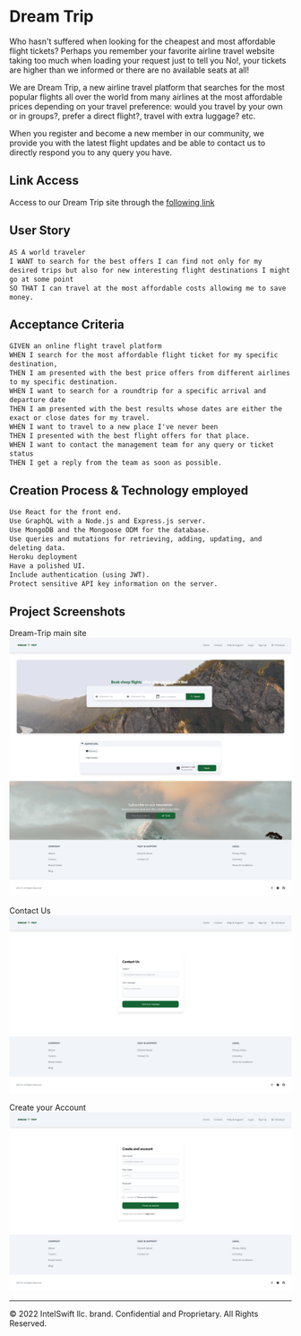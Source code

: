 # Dream Trip

Who hasn't suffered when looking for the cheapest and most affordable flight tickets? Perhaps you remember your favorite airline travel website taking too much when loading your request just to tell you No!, your tickets are higher than we informed or there are no available seats at all! 

We are Dream Trip, a new airline travel platform that searches for the most popular flights all over the world from many airlines at the most affordable prices depending on your travel preference: would you travel by your own or in groups?, prefer a direct flight?, travel with extra luggage? etc. 

When you register and become a new member in our community, we provide you with the latest flight updates and be able to contact us to directly respond you to any query you have.

## Link Access
Access to our Dream Trip site through the [following link](Heroku)

## User Story

```
AS A world traveler
I WANT to search for the best offers I can find not only for my desired trips but also for new interesting flight destinations I might go at some point
SO THAT I can travel at the most affordable costs allowing me to save money.
```

## Acceptance Criteria

```
GIVEN an online flight travel platform
WHEN I search for the most affordable flight ticket for my specific destination,
THEN I am presented with the best price offers from different airlines to my specific destination.
WHEN I want to search for a roundtrip for a specific arrival and departure date
THEN I am presented with the best results whose dates are either the exact or close dates for my travel.
WHEN I want to travel to a new place I've never been
THEN I presented with the best flight offers for that place.
WHEN I want to contact the management team for any query or ticket status
THEN I get a reply from the team as soon as possible.
```

## Creation Process & Technology employed

```
Use React for the front end.
Use GraphQL with a Node.js and Express.js server.
Use MongoDB and the Mongoose ODM for the database.
Use queries and mutations for retrieving, adding, updating, and deleting data.
Heroku deployment
Have a polished UI.
Include authentication (using JWT).
Protect sensitive API key information on the server.
```

## Project Screenshots

Dream-Trip main site
![Main-Site](./assets/main-site.png)

Contact Us
![Main-Site](./assets/contact-us.png)

Create your Account
![Main-Site](./assets/account-creation.png)

- - -
© 2022 IntelSwift llc. brand. Confidential and Proprietary. All Rights Reserved.